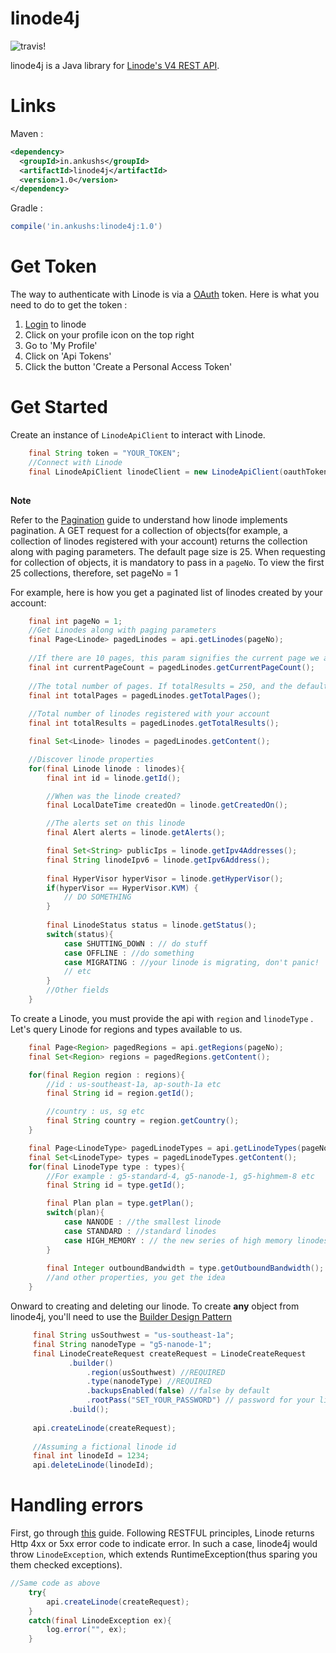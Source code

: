 # linode4j #

![travis!](https://travis-ci.org/ankushs92/linode4j.svg?branch=master "travis")

linode4j is a Java library for [Linode's V4 REST API](https://developers.linode.com/v4). 

# Links

Maven : 

```xml
<dependency>
  <groupId>in.ankushs</groupId>
  <artifactId>linode4j</artifactId>
  <version>1.0</version>
</dependency>
```

Gradle :
```groovy
compile('in.ankushs:linode4j:1.0')
```

# Get Token #

The way to authenticate with Linode is via a [OAuth](https://developers.linode.com/v4/access) token.
Here is what you need to do to get the token :

1. [Login](https://cloud.linode.com/linodes) to linode
2. Click on your profile icon on the top right
3. Go to 'My Profile'
4. Click on 'Api Tokens'
5. Click the button 'Create a Personal Access Token'


# Get Started #

Create an instance of `LinodeApiClient` to interact with Linode.

```java
    final String token = "YOUR_TOKEN";
    //Connect with Linode
    final LinodeApiClient linodeClient = new LinodeApiClient(oauthToken);
    
```

**Note** 

Refer to the [Pagination](https://developers.linode.com/v4/pagination) guide to understand how linode implements pagination. A GET request for a collection of objects(for example, a collection of linodes registered with your account) returns the collection along with paging parameters.
The default page size is 25. When requesting for collection of objects, it is mandatory to pass in a `pageNo`.
To view the first 25 collections, therefore, set pageNo = 1 
 
For example, here is how you get a paginated list of linodes created by your account:

```java
    final int pageNo = 1;
    //Get Linodes along with paging parameters
    final Page<Linode> pagedLinodes = api.getLinodes(pageNo);
    
    //If there are 10 pages, this param signifies the current page we are on
    final int currentPageCount = pagedLinodes.getCurrentPageCount();
    
    //The total number of pages. If totalResults = 250, and the default value of objects returned by Linode is 25, then totalPages = (250/25) = 10
    final int totalPages = pagedLinodes.getTotalPages();
    
    //Total number of linodes registered with your account
    final int totalResults = pagedLinodes.getTotalResults();

    final Set<Linode> linodes = pagedLinodes.getContent();

    //Discover linode properties
    for(final Linode linode : linodes){
        final int id = linode.getId();

        //When was the linode created?
        final LocalDateTime createdOn = linode.getCreatedOn();

        //The alerts set on this linode
        final Alert alerts = linode.getAlerts();

        final Set<String> publicIps = linode.getIpv4Addresses();
        final String linodeIpv6 = linode.getIpv6Address();
        
        final HyperVisor hyperVisor = linode.getHyperVisor();
        if(hyperVisor == HyperVisor.KVM) {
            // DO SOMETHING
        }
        
        final LinodeStatus status = linode.getStatus();
        switch(status){
            case SHUTTING_DOWN : // do stuff
            case OFFLINE : //do something
            case MIGRATING : //your linode is migrating, don't panic!
            // etc
        }
        //Other fields
    }
```

To create a Linode, you must provide the api with `region` and `linodeType` . Let's query Linode for  regions and types available to us.

```java
    final Page<Region> pagedRegions = api.getRegions(pageNo);
    final Set<Region> regions = pagedRegions.getContent();

    for(final Region region : regions){
        //id : us-southeast-1a, ap-south-1a etc
        final String id = region.getId();

        //country : us, sg etc
        final String country = region.getCountry();
    }

    final Page<LinodeType> pagedLinodeTypes = api.getLinodeTypes(pageNo);
    final Set<LinodeType> types = pagedLinodeTypes.getContent();
    for(final LinodeType type : types){
        //For example : g5-standard-4, g5-nanode-1, g5-highmem-8 etc
        final String id = type.getId();

        final Plan plan = type.getPlan();
        switch(plan){
            case NANODE : //the smallest linode
            case STANDARD : //standard linodes
            case HIGH_MEMORY : // the new series of high memory linodes
        }
        
        final Integer outboundBandwidth = type.getOutboundBandwidth();
        //and other properties, you get the idea
    }
```

Onward to creating and deleting our linode. To create **any** object from linode4j, you'll need to use the [Builder Design Pattern](https://www.google.co.in/search?q=Builder+design+pattern&oq=Builder+design+pattern+&aqs=chrome..69i57j69i60l3.3686j0j9&sourceid=chrome&ie=UTF-8)
```java
     final String usSouthwest = "us-southeast-1a";
     final String nanodeType = "g5-nanode-1";
     final LinodeCreateRequest createRequest = LinodeCreateRequest
             .builder()
                 .region(usSouthwest) //REQUIRED
                 .type(nanodeType) //REQUIRED
                 .backupsEnabled(false) //false by default
                 .rootPass("SET_YOUR_PASSWORD") // password for your linode
             .build();
     
     api.createLinode(createRequest);
     
     //Assuming a fictional linode id
     final int linodeId = 1234; 
     api.deleteLinode(linodeId);
```

# Handling errors #

First, go through [this](https://developers.linode.com/v4/errors) guide. Following RESTFUL principles, Linode returns Http 4xx or 5xx error code
to indicate error. In such a case, linode4j would throw `LinodeException`, which extends RuntimeException(thus sparing you them checked exceptions).
 
```java
//Same code as above
    try{
        api.createLinode(createRequest);
    }
    catch(final LinodeException ex){
        log.error("", ex);
    }
``` 

